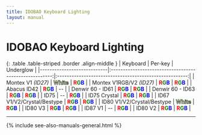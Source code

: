 ```yaml
---
title: IDOBAO Keyboard Lighting
layout: manual
---
```


<style>
  .r { color: red; }
  .g { color: green; }
  .b { color: blue; }
  .w { -webkit-text-stroke: 1px #23340C; -webkit-text-fill-color: white; }
</style>

# IDOBAO Keyboard Lighting

{: .table .table-striped .border .align-middle }
| Keyboard                   | Per-key                                                | Underglow                                              |
|----------------------------|:------------------------------------------------------:|:------------------------------------------------------:|
| Montex V1 *(ID27)*         | <b class="w">White</b>                                 | <b class="r">R</b><b class="g">G</b><b class="b">B</b> |
| Montex V1RGB/V2 *(ID27)*   | <b class="r">R</b><b class="g">G</b><b class="b">B</b> | <b class="r">R</b><b class="g">G</b><b class="b">B</b> |
| Abacus ID42                | <b class="r">R</b><b class="g">G</b><b class="b">B</b> | *--*                                                   |
| Denwir 60 - ID61           | <b class="r">R</b><b class="g">G</b><b class="b">B</b> | <b class="r">R</b><b class="g">G</b><b class="b">B</b> |
| Denwir 60 - ID63           | <b class="r">R</b><b class="g">G</b><b class="b">B</b> | <b class="r">R</b><b class="g">G</b><b class="b">B</b> |
| ID75                       | *--*                                                   | <b class="r">R</b><b class="g">G</b><b class="b">B</b> |
| ID75 Crystal               | <b class="r">R</b><b class="g">G</b><b class="b">B</b> | <b class="r">R</b><b class="g">G</b><b class="b">B</b> |
| ID67 V1/V2/Crystal/Bestype | <b class="r">R</b><b class="g">G</b><b class="b">B</b> | <b class="r">R</b><b class="g">G</b><b class="b">B</b> |
| ID80 V1/V2/Crystal/Bestype | <b class="w">White</b>                                 | <b class="r">R</b><b class="g">G</b><b class="b">B</b> |
| ID80 V3                    | <b class="r">R</b><b class="g">G</b><b class="b">B</b> | <b class="r">R</b><b class="g">G</b><b class="b">B</b> |
| ID87 V1                    | *--*                                                   | <b class="r">R</b><b class="g">G</b><b class="b">B</b> |
| ID80 V2                    | <b class="r">R</b><b class="g">G</b><b class="b">B</b> | <b class="r">R</b><b class="g">G</b><b class="b">B</b> |

---

{% include see-also-manuals-general.html %}
